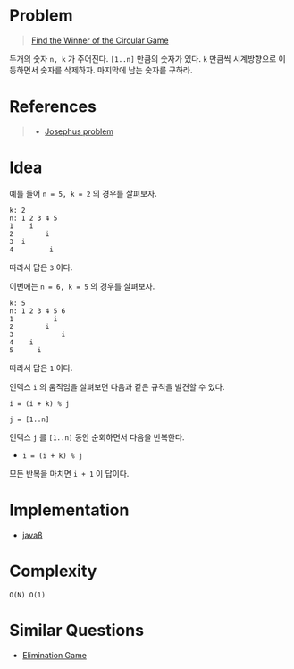 # Problem

> [Find the Winner of the Circular Game](https://leetcode.com/problems/find-the-winner-of-the-circular-game/)

두개의 숫자 `n, k` 가 주어진다. `[1..n]` 만큼의 숫자가 있다.  `k`
만큼씩 시계방향으로 이동하면서 숫자를 삭제하자. 마지막에 남는 숫자를
구하라.

# References

> * [Josephus problem](https://en.wikipedia.org/wiki/Josephus_problem)

# Idea

예를 들어 `n = 5, k = 2` 의 경우를 살펴보자.

```
k: 2
n: 1 2 3 4 5    
1    i        
2        i
3  i
4         i      
```

따라서 답은 `3` 이다.

이번에는 `n = 6, k = 5` 의 경우를 살펴보자.

```
k: 5
n: 1 2 3 4 5 6
1          i
2        i
3            i
4    i
5      i
```

따라서 답은 `1` 이다.

인덱스 `i` 의 움직임을 살펴보면 다음과 같은
규칙을 발견할 수 있다.

```
i = (i + k) % j

j = [1..n]
```

인덱스 `j` 를 `[1..n]` 동안 순회하면서 다음을 반복한다.

* `i = (i + k) % j`

모든 반복을 마치면 `i + 1` 이 답이다.

# Implementation

* [java8](MainApp.java)

# Complexity

```
O(N) O(1)
```

# Similar Questions

* [Elimination Game](/leetcode/EliminationGame/a.cpp)
